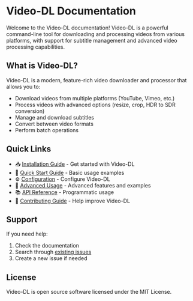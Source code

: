 # Video-DL Documentation

Welcome to the Video-DL documentation! Video-DL is a powerful command-line tool for downloading and processing videos from various platforms, with support for subtitle management and advanced video processing capabilities.

## What is Video-DL?

Video-DL is a modern, feature-rich video downloader and processor that allows you to:

- Download videos from multiple platforms (YouTube, Vimeo, etc.)
- Process videos with advanced options (resize, crop, HDR to SDR conversion)
- Manage and download subtitles
- Convert between video formats
- Perform batch operations

## Quick Links

- 📥 [Installation Guide](guides/installation.md) - Get started with Video-DL
- 🚀 [Quick Start Guide](guides/quickstart.md) - Basic usage examples
- ⚙️ [Configuration](guides/configuration.md) - Configure Video-DL
- 🔧 [Advanced Usage](guides/advanced-usage.md) - Advanced features and examples
- 📚 [API Reference](api/downloader.md) - Programmatic usage
- 🤝 [Contributing Guide](contributing/development.md) - Help improve Video-DL

## Support

If you need help:

1. Check the documentation
2. Search through [existing issues](https://github.com/where-is-brett/video-dl/issues)
3. Create a new issue if needed

## License

Video-DL is open source software licensed under the MIT License.